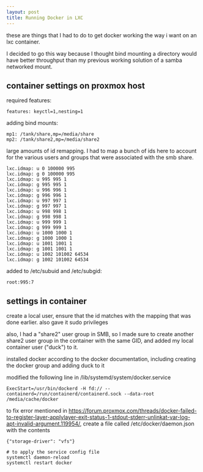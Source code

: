 ```yaml
---
layout: post
title: Running Docker in LXC
---
```


these are things that I had to do to get docker working the way i want on an lxc container.

I decided to go this way because I thought bind mounting a directory would have better throughput than my previous working solution
of a samba networked mount.

## container settings on proxmox host

required features:

```
features: keyctl=1,nesting=1
```

adding bind mounts:

```
mp1: /tank/share,mp=/media/share
mp2: /tank/share2,mp=/media/share2
```

large amounts of id remapping. I had to map a bunch of ids here to account for the various users and groups that were associated with the smb share.

```
lxc.idmap: u 0 100000 995
lxc.idmap: g 0 100000 995
lxc.idmap: u 995 995 1
lxc.idmap: g 995 995 1
lxc.idmap: u 996 996 1
lxc.idmap: g 996 996 1
lxc.idmap: u 997 997 1
lxc.idmap: g 997 997 1
lxc.idmap: u 998 998 1
lxc.idmap: g 998 998 1
lxc.idmap: u 999 999 1
lxc.idmap: g 999 999 1
lxc.idmap: u 1000 1000 1
lxc.idmap: g 1000 1000 1
lxc.idmap: u 1001 1001 1
lxc.idmap: g 1001 1001 1
lxc.idmap: u 1002 101002 64534
lxc.idmap: g 1002 101002 64534
```


added to /etc/subuid and /etc/subgid:

```
root:995:7
```

## settings in container

create a local user, ensure that the id matches with the mapping that was done earlier. also gave it sudo privileges

also, I had a "share2" user group in SMB, so I made sure to create another share2 user group in the container with the 
same GID, and added my local container user ("duck") to it.

installed docker according to the docker documentation, including creating the docker group and adding duck to it

modified the following line in /lib/systemd/system/docker.service
```
ExecStart=/usr/bin/dockerd -H fd:// --containerd=/run/containerd/containerd.sock --data-root /media/cache/docker
```

to fix error mentioned in https://forum.proxmox.com/threads/docker-failed-to-register-layer-applylayer-exit-status-1-stdout-stderr-unlinkat-var-log-apt-invalid-argument.119954/, 
create a file called /etc/docker/daemon.json with the contents

```
{"storage-driver": "vfs"}
```

```
# to apply the service config file
systemctl daemon-reload 
systemctl restart docker
```
